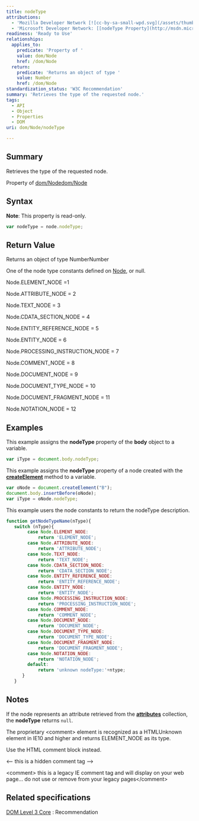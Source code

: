 ```yaml
---
title: nodeType
attributions:
  - 'Mozilla Developer Network [![cc-by-sa-small-wpd.svg](/assets/thumb/8/8c/cc-by-sa-small-wpd.svg/120px-cc-by-sa-small-wpd.svg.png)](http://creativecommons.org/licenses/by-sa/3.0/us/): [[Node.nodeType](https://developer.mozilla.org/en-US/docs/Web/API/Node.nodeType) Article]'
  - 'Microsoft Developer Network: [[nodeType Property](http://msdn.microsoft.com/en-us/library/ie/ms534191(v=vs.85).aspx) Article]'
readiness: 'Ready to Use'
relationships:
  applies_to:
    predicate: 'Property of '
    value: dom/Node
    href: /dom/Node
  return:
    predicate: 'Returns an object of type '
    value: Number
    href: /dom/Node
standardization_status: 'W3C Recommendation'
summary: 'Retrieves the type of the requested node.'
tags:
  - API
  - Object
  - Properties
  - DOM
uri: dom/Node/nodeType

---
```

## Summary

Retrieves the type of the requested node.

Property of [dom/Node](/dom/Node)[dom/Node](/dom/Node)

## Syntax

**Note**: This property is read-only.

``` js
var nodeType = node.nodeType;
```

## Return Value

Returns an object of type NumberNumber

One of the node type constants defined on [Node](/dom/Node), or null.

Node.ELEMENT\_NODE =1

Node.ATTRIBUTE\_NODE = 2

Node.TEXT\_NODE = 3

Node.CDATA\_SECTION\_NODE = 4

Node.ENTITY\_REFERENCE\_NODE = 5

Node.ENTITY\_NODE = 6

Node.PROCESSING\_INSTRUCTION\_NODE = 7

Node.COMMENT\_NODE = 8

Node.DOCUMENT\_NODE = 9

Node.DOCUMENT\_TYPE\_NODE = 10

Node.DOCUMENT\_FRAGMENT\_NODE = 11

Node.NOTATION\_NODE = 12

## Examples

This example assigns the **nodeType** property of the **body** object to a variable.

``` js
var iType = document.body.nodeType;
```

This example assigns the **nodeType** property of a node created with the [**createElement**](/dom/Document/createElement) method to a variable.

``` js
var oNode = document.createElement("B");
document.body.insertBefore(oNode);
var iType = oNode.nodeType;
```

This example users the node constants to return the nodeType description.

``` js
function getNodeTypeName(nType){
   switch (nType){
        case Node.ELEMENT_NODE:
            return 'ELEMENT_NODE';
        case Node.ATTRIBUTE_NODE:
            return 'ATTRIBUTE_NODE';
        case Node.TEXT_NODE:
            return 'TEXT_NODE';
        case Node.CDATA_SECTION_NODE:
            return 'CDATA_SECTION_NODE';
        case Node.ENTITY_REFERENCE_NODE:
            return 'ENTITY_REFERENCE_NODE';
        case Node.ENTITY_NODE:
            return 'ENTITY_NODE';
        case Node.PROCESSING_INSTRUCTION_NODE:
            return 'PROCESSING_INSTRUCTION_NODE';
        case Node.COMMENT_NODE:
            return 'COMMENT_NODE';
        case Node.DOCUMENT_NODE:
            return 'DOCUMENT_NODE';
        case Node.DOCUMENT_TYPE_NODE:
            return 'DOCUMENT_TYPE_NODE';
        case Node.DOCUMENT_FRAGMENT_NODE:
            return 'DOCUMENT_FRAGMENT_NODE';
        case Node.NOTATION_NODE:
            return 'NOTATION_NODE';
        default:
            return 'unknown nodeType:'+ntype;
      }
   }
```

## Notes

If the node represents an attribute retrieved from the [**attributes**](/dom/Node/attributes) collection, the **nodeType** returns `null`.

The proprietary \<comment\> element is recognized as a HTMLUnknown element in IE10 and higher and returns ELEMENT\_NODE as its type.

Use the HTML comment block instead.

\<-- this is a hidden comment tag --\>

\<comment\> this is a legacy IE comment tag and will display on your web page... do not use or remove from your legacy pages\</comment\>

## Related specifications

[DOM Level 3 Core](http://www.w3.org/TR/DOM-Level-3-Core/)
:   Recommendation
